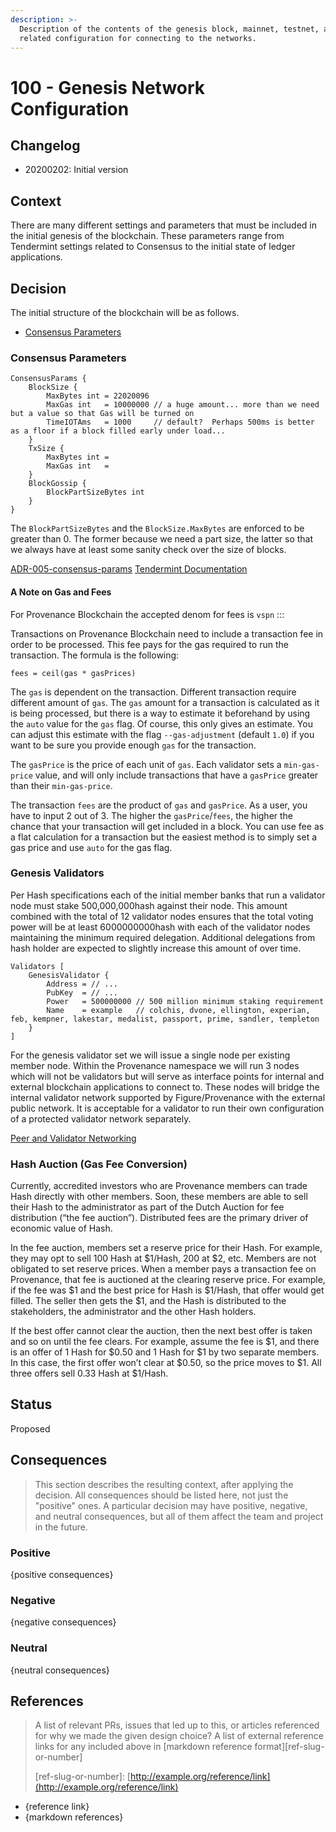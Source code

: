```yaml
---
description: >-
  Description of the contents of the genesis block, mainnet, testnet, and
  related configuration for connecting to the networks.
---
```


# 100 - Genesis Network Configuration

## Changelog

* 20200202: Initial version

## Context

There are many different settings and parameters that must be included in the initial genesis of the blockchain. These parameters range from Tendermint settings related to Consensus to the initial state of ledger applications.

## Decision

The initial structure of the blockchain will be as follows.

* [Consensus Parameters]()

### Consensus Parameters

```text
ConsensusParams {
    BlockSize {
        MaxBytes int = 22020096
        MaxGas int   = 10000000 // a huge amount... more than we need but a value so that Gas will be turned on
        TimeIOTAms   = 1000     // default?  Perhaps 500ms is better as a floor if a block filled early under load...
    }
    TxSize {
        MaxBytes int =
        MaxGas int   =
    }
    BlockGossip {
        BlockPartSizeBytes int 
    }
}
```

The `BlockPartSizeBytes` and the `BlockSize.MaxBytes` are enforced to be greater than 0. The former because we need a part size, the latter so that we always have at least some sanity check over the size of blocks.

[ADR-005-consensus-params](https://github.com/tendermint/tendermint/blob/master/docs/architecture/adr-005-consensus-params.md) [Tendermint Documentation](https://docs.tendermint.com/master/spec/abci/apps.html#consensus-parameters)

#### A Note on Gas and Fees

For Provenance Blockchain the accepted denom for fees is `vspn` :::

Transactions on Provenance Blockchain need to include a transaction fee in order to be processed. This fee pays for the gas required to run the transaction. The formula is the following:

```text
fees = ceil(gas * gasPrices)
```

The `gas` is dependent on the transaction. Different transaction require different amount of `gas`. The `gas` amount for a transaction is calculated as it is being processed, but there is a way to estimate it beforehand by using the `auto` value for the `gas` flag. Of course, this only gives an estimate. You can adjust this estimate with the flag `--gas-adjustment` \(default `1.0`\) if you want to be sure you provide enough `gas` for the transaction.

The `gasPrice` is the price of each unit of `gas`. Each validator sets a `min-gas-price` value, and will only include transactions that have a `gasPrice` greater than their `min-gas-price`.

The transaction `fees` are the product of `gas` and `gasPrice`. As a user, you have to input 2 out of 3. The higher the `gasPrice`/`fees`, the higher the chance that your transaction will get included in a block. You can use fee as a flat calculation for a transaction but the easiest method is to simply set a gas price and use `auto` for the gas flag.

### Genesis Validators

Per Hash specifications each of the initial member banks that run a validator node must stake 500,000,000hash against their node. This amount combined with the total of 12 validator nodes ensures that the total voting power will be at least 6000000000hash with each of the validator nodes maintaining the minimum required delegation. Additional delegations from hash holder are expected to slightly increase this amount of over time.

```text
Validators [
    GenesisValidator {
        Address = // ...
        PubKey  = // ...
        Power   = 500000000 // 500 million minimum staking requirement
        Name    = example   // colchis, dvone, ellington, experian, feb, kempner, lakestar, medalist, passport, prime, sandler, templeton
    }
]
```

For the genesis validator set we will issue a single node per existing member node. Within the Provenance namespace we will run 3 nodes which will not be validators but will serve as interface points for internal and external blockchain applications to connect to. These nodes will bridge the internal validator network supported by Figure/Provenance with the external public network. It is acceptable for a validator to run their own configuration of a protected validator network separately.

[Peer and Validator Networking](https://kb.certus.one/peers.html)

### Hash Auction \(Gas Fee Conversion\)

Currently, accredited investors who are Provenance members can trade Hash directly with other members. Soon, these members are able to sell their Hash to the administrator as part of the Dutch Auction for fee distribution \(“the fee auction”\). Distributed fees are the primary driver of economic value of Hash.

In the fee auction, members set a reserve price for their Hash. For example, they may opt to sell 100 Hash at $1/Hash, 200 at $2, etc. Members are not obligated to set reserve prices. When a member pays a transaction fee on Provenance, that fee is auctioned at the clearing reserve price. For example, if the fee was $1 and the best price for Hash is $1/Hash, that offer would get filled. The seller then gets the $1, and the Hash is distributed to the stakeholders, the administrator and the other Hash holders.

If the best offer cannot clear the auction, then the next best offer is taken and so on until the fee clears. For example, assume the fee is $1, and there is an offer of 1 Hash for $0.50 and 1 Hash for $1 by two separate members. In this case, the first offer won’t clear at $0.50, so the price moves to $1. All three offers sell 0.33 Hash at $1/Hash.

## Status

Proposed

## Consequences

> This section describes the resulting context, after applying the decision. All consequences should be listed here, not just the "positive" ones. A particular decision may have positive, negative, and neutral consequences, but all of them affect the team and project in the future.

### Positive

{positive consequences}

### Negative

{negative consequences}

### Neutral

{neutral consequences}

## References

> A list of relevant PRs, issues that led up to this, or articles referenced for why we made the given design choice? A list of external reference links for any included above in \[markdown reference format\]\[ref-slug-or-number\]
>
> \[ref-slug-or-number\]: [http://example.org/reference/link](http://example.org/reference/link)

* {reference link}
* {markdown references}

